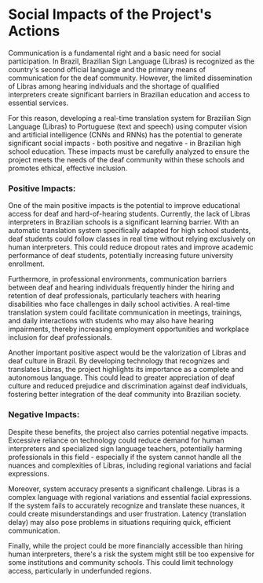 # Social Impacts of the Project's Actions

Communication is a fundamental right and a basic need for social participation. In Brazil, Brazilian Sign Language (Libras) is recognized as the country's second official language and the primary means of communication for the deaf community. However, the limited dissemination of Libras among hearing individuals and the shortage of qualified interpreters create significant barriers in Brazilian education and access to essential services.

For this reason, developing a real-time translation system for Brazilian Sign Language (Libras) to Portuguese (text and speech) using computer vision and artificial intelligence (CNNs and RNNs) has the potential to generate significant social impacts - both positive and negative - in Brazilian high school education. These impacts must be carefully analyzed to ensure the project meets the needs of the deaf community within these schools and promotes ethical, effective inclusion.

### Positive Impacts:

One of the main positive impacts is the potential to improve educational access for deaf and hard-of-hearing students. Currently, the lack of Libras interpreters in Brazilian schools is a significant learning barrier. With an automatic translation system specifically adapted for high school students, deaf students could follow classes in real time without relying exclusively on human interpreters. This could reduce dropout rates and improve academic performance of deaf students, potentially increasing future university enrollment.

Furthermore, in professional environments, communication barriers between deaf and hearing individuals frequently hinder the hiring and retention of deaf professionals, particularly teachers with hearing disabilities who face challenges in daily school activities. A real-time translation system could facilitate communication in meetings, trainings, and daily interactions with students who may also have hearing impairments, thereby increasing employment opportunities and workplace inclusion for deaf professionals.

Another important positive aspect would be the valorization of Libras and deaf culture in Brazil. By developing technology that recognizes and translates Libras, the project highlights its importance as a complete and autonomous language. This could lead to greater appreciation of deaf culture and reduced prejudice and discrimination against deaf individuals, fostering better integration of the deaf community into Brazilian society.

### Negative Impacts:

Despite these benefits, the project also carries potential negative impacts. Excessive reliance on technology could reduce demand for human interpreters and specialized sign language teachers, potentially harming professionals in this field - especially if the system cannot handle all the nuances and complexities of Libras, including regional variations and facial expressions.

Moreover, system accuracy presents a significant challenge. Libras is a complex language with regional variations and essential facial expressions. If the system fails to accurately recognize and translate these nuances, it could create misunderstandings and user frustration. Latency (translation delay) may also pose problems in situations requiring quick, efficient communication.

Finally, while the project could be more financially accessible than hiring human interpreters, there's a risk the system might still be too expensive for some institutions and community schools. This could limit technology access, particularly in underfunded regions.
